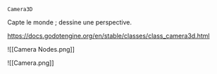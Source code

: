 `Camera3D`

Capte le monde ; dessine une perspective.

https://docs.godotengine.org/en/stable/classes/class_camera3d.html

![[Camera Nodes.png]]


![[Camera.png]]